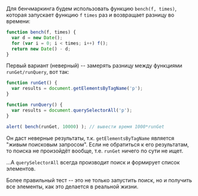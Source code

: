 Для бенчмаркинга будем использовать функцию `bench(f, times)`, которая запускает функцию `f` `times` раз и возвращает разницу во времени:

```js
function bench(f, times) {
  var d = new Date();
  for (var i = 0; i < times; i++) f();
  return new Date() - d;
}
```

Первый вариант (неверный) -- замерять разницу между функциями `runGet/runQuery`, вот так:

```js
function runGet() {
  var results = document.getElementsByTagName('p');
}

function runQuery() {
  var results = document.querySelectorAll('p');
}

alert( bench(runGet, 10000) ); // вывести время 1000*runGet
```

Он даст неверные результаты, т.к. `getElementsByTagName` является "живым поисковым запросом". Если не обратиться к его результатам, то поиска не произойдёт вообще, т.е. `runGet` ничего по сути не ищет.

...А `querySelectorAll` всегда производит поиск и формирует список элементов.

Более правильный тест -- это не только запустить поиск, но и получить все элементы, как это делается в реальной жизни.

